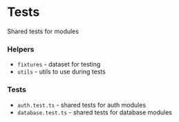 # Tests
Shared tests for modules

### Helpers
- `fixtures` - dataset for testing
- `utils` - utils to use during tests

### Tests
- `auth.test.ts` - shared tests for auth modules
- `database.test.ts` - shared tests for database modules
